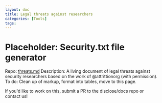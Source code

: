 ```yaml
---
layout: doc
title: Legal threats against researchers
categories: [Tools]
tags: 
---
```

# Placeholder: Security.txt file generator
Repo: [threats.md](https://github.com/disclose/diodata/blob/master/threats.md)
Description: A living document of legal threats against security researchers based on the work of @attrittionorg (with permission).
To do: Clean up of markup, format into tables, move to this page.

If you'd like to work on this, submit a PR to the disclose/docs repo or contact us!